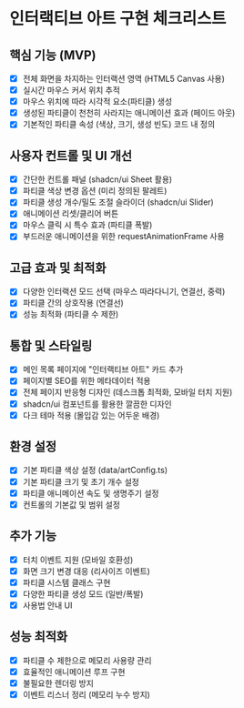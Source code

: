 # 인터랙티브 아트 구현 체크리스트

## 핵심 기능 (MVP)
- [x] 전체 화면을 차지하는 인터랙션 영역 (HTML5 Canvas 사용)
- [x] 실시간 마우스 커서 위치 추적
- [x] 마우스 위치에 따라 시각적 요소(파티클) 생성
- [x] 생성된 파티클이 천천히 사라지는 애니메이션 효과 (페이드 아웃)
- [x] 기본적인 파티클 속성 (색상, 크기, 생성 빈도) 코드 내 정의

## 사용자 컨트롤 및 UI 개선
- [x] 간단한 컨트롤 패널 (shadcn/ui Sheet 활용)
- [x] 파티클 색상 변경 옵션 (미리 정의된 팔레트)
- [x] 파티클 생성 개수/밀도 조절 슬라이더 (shadcn/ui Slider)
- [x] 애니메이션 리셋/클리어 버튼
- [x] 마우스 클릭 시 특수 효과 (파티클 폭발)
- [x] 부드러운 애니메이션을 위한 requestAnimationFrame 사용

## 고급 효과 및 최적화
- [x] 다양한 인터랙션 모드 선택 (마우스 따라다니기, 연결선, 중력)
- [x] 파티클 간의 상호작용 (연결선)
- [x] 성능 최적화 (파티클 수 제한)

## 통합 및 스타일링
- [x] 메인 목록 페이지에 "인터랙티브 아트" 카드 추가
- [x] 페이지별 SEO를 위한 메타데이터 적용
- [x] 전체 페이지 반응형 디자인 (데스크톱 최적화, 모바일 터치 지원)
- [x] shadcn/ui 컴포넌트를 활용한 깔끔한 디자인
- [x] 다크 테마 적용 (몰입감 있는 어두운 배경)

## 환경 설정
- [x] 기본 파티클 색상 설정 (data/artConfig.ts)
- [x] 기본 파티클 크기 및 초기 개수 설정
- [x] 파티클 애니메이션 속도 및 생명주기 설정
- [x] 컨트롤의 기본값 및 범위 설정

## 추가 기능
- [x] 터치 이벤트 지원 (모바일 호환성)
- [x] 화면 크기 변경 대응 (리사이즈 이벤트)
- [x] 파티클 시스템 클래스 구현
- [x] 다양한 파티클 생성 모드 (일반/폭발)
- [x] 사용법 안내 UI

## 성능 최적화
- [x] 파티클 수 제한으로 메모리 사용량 관리
- [x] 효율적인 애니메이션 루프 구현
- [x] 불필요한 렌더링 방지
- [x] 이벤트 리스너 정리 (메모리 누수 방지)
